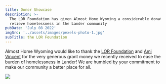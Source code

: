 ```yaml
---
title: Donor Showcase
description: >-
  The LOR Foundation has given Almost Home Wyoming a considerable donation to
  relieve homelessness in the Lander community
pubDate: 'July 08 2022'
imgSrc: '../assets/images/pexels-photo-1.jpg'
subTitle: the LOR Foundation
---
```


Almost Home Wyoming would like to thank the [LOR Foundation](https://lorfoundation.org/) and [Ami Vincent](https://lorfoundation.org/people/ami-vincent/) for the very generous grant money we recently received to ease the burden of homelessness in Lander! We are humbled by your commitment to make our community a better place for all.

![](/images/lor-logo-white-background.png)
